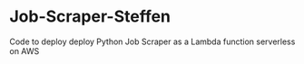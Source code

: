# Job-Scraper-Steffen

Code to deploy deploy Python Job Scraper as a Lambda function serverless on AWS
